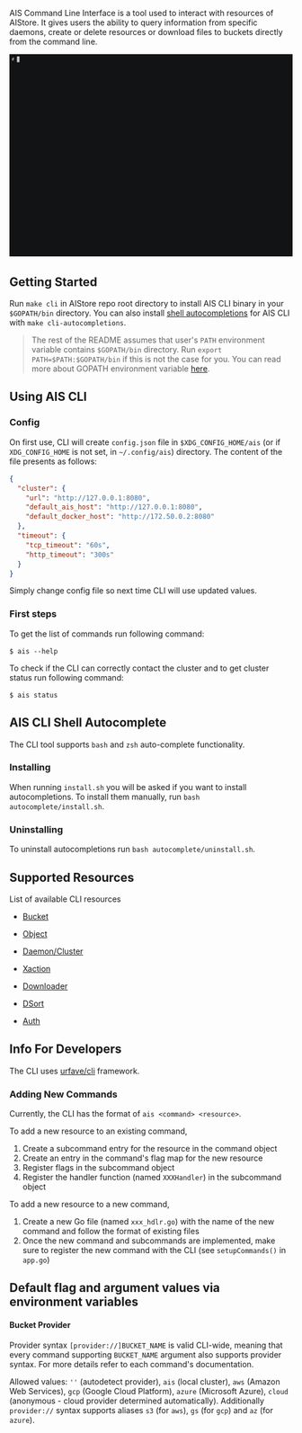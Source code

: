 AIS Command Line Interface is a tool used to interact with resources of AIStore. It gives users the ability to query information from specific daemons,
create or delete resources or download files to buckets directly from the command line.

<img src="/docs/images/ais2.13.gif" alt="CLI-playback" width="900">

## Getting Started

Run `make cli` in AIStore repo root directory to install AIS CLI binary in your `$GOPATH/bin` directory.
You can also install [shell autocompletions](#ais-cli-shell-autocomplete) for AIS CLI with `make cli-autocompletions`.

> The rest of the README assumes that user's `PATH` environment variable contains `$GOPATH/bin` directory.
> Run `export PATH=$PATH:$GOPATH/bin` if this is not the case for you.
> You can read more about GOPATH environment variable [here](https://golang.org/doc/code.html#GOPATH).

## Using AIS CLI

### Config

On first use, CLI will create `config.json` file in `$XDG_CONFIG_HOME/ais` (or if `XDG_CONFIG_HOME` is not set, in `~/.config/ais`) directory.
The content of the file presents as follows:

```json
{
  "cluster": {
    "url": "http://127.0.0.1:8080",
    "default_ais_host": "http://127.0.0.1:8080",
    "default_docker_host": "http://172.50.0.2:8080"
  },
  "timeout": {
    "tcp_timeout": "60s",
    "http_timeout": "300s"
  }
}
```

Simply change config file so next time CLI will use updated values.

### First steps

To get the list of commands run following command:

```console
$ ais --help
```

To check if the CLI can correctly contact the cluster and to get cluster status run following command:

```console
$ ais status
```

## AIS CLI Shell Autocomplete

The CLI tool supports `bash` and `zsh` auto-complete functionality.

### Installing

When running `install.sh` you will be asked if you want to install autocompletions.
To install them manually, run `bash autocomplete/install.sh`.

### Uninstalling

To uninstall autocompletions run `bash autocomplete/uninstall.sh`.

## Supported Resources

List of available CLI resources

* [Bucket](resources/bucket.md)

* [Object](resources/object.md)

* [Daemon/Cluster](resources/daeclu.md)

* [Xaction](resources/xaction.md)

* [Downloader](resources/download.md)

* [DSort](resources/dsort.md)

* [Auth](resources/users.md)

## Info For Developers

The CLI uses [urfave/cli](https://github.com/urfave/cli) framework.

### Adding New Commands

Currently, the CLI has the format of `ais <command> <resource>`.

To add a new resource to an existing command,

1. Create a subcommand entry for the resource in the command object
2. Create an entry in the command's flag map for the new resource
3. Register flags in the subcommand object
4. Register the handler function (named `XXXHandler`) in the subcommand object

To add a new resource to a new command,

1. Create a new Go file (named `xxx_hdlr.go`) with the name of the new command and follow the format of existing files
2. Once the new command and subcommands are implemented, make sure to register the new command with the CLI (see `setupCommands()` in `app.go`)

## Default flag and argument values via environment variables

#### Bucket Provider

Provider syntax `[provider://]BUCKET_NAME` is valid CLI-wide, meaning that every command supporting `BUCKET_NAME` argument
also supports provider syntax. For more details refer to each command's documentation.

Allowed values: `''` (autodetect provider), `ais` (local cluster), `aws` (Amazon Web Services), `gcp` (Google Cloud Platform),
`azure` (Microsoft Azure), `cloud` (anonymous - cloud provider determined automatically). 
Additionally `provider://` syntax supports aliases `s3` (for `aws`), `gs` (for `gcp`) and `az` (for `azure`).
